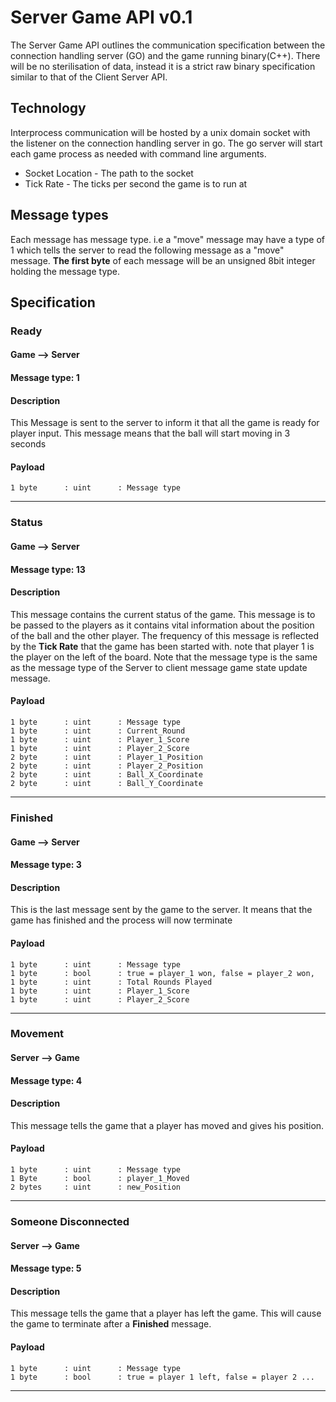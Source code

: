 # Server Game API v0.1
The Server Game API outlines the communication specification between the connection handling server (GO) and the game running binary(C++). There will be no sterilisation of data, instead it is a strict raw binary specification similar to that of the Client Server API.

## Technology
Interprocess communication will be hosted by a unix domain socket with the listener on the connection handling server in go. The go server will start each game process as needed with command line arguments.
* Socket Location - The path to the socket
* Tick Rate - The ticks per second the game is to run at
## Message types
Each message has message type. i.e a "move" message may have a type of 1 which tells the server
to read the following message as a "move" message. **The first byte** of each message will be an
unsigned 8bit integer holding the message type.

## Specification
### Ready
#### Game --> Server
#### Message type: 1
#### Description
This Message is sent to the server to inform it that all the game is ready for player input. This message means that the ball will start moving in 3 seconds
#### Payload
```
1 byte      : uint      : Message type
```
---

### Status
#### Game --> Server
#### Message type: 13
#### Description
This message contains the current status of the game. This message is to be passed to the players as it contains vital information about the position of the ball and the other player. The frequency of this message is reflected by the **Tick Rate** that the game has been started with. note that player 1 is the player on the left of the board. Note that the message type is the same as the message type of the Server to client message game state update message.
#### Payload
```
1 byte      : uint      : Message type
1 byte      : uint      : Current_Round
1 byte      : uint      : Player_1_Score
1 byte      : uint      : Player_2_Score
2 byte      : uint      : Player_1_Position
2 byte      : uint      : Player_2_Position
2 byte      : uint      : Ball_X_Coordinate
2 byte      : uint      : Ball_Y_Coordinate
```
---

### Finished
#### Game --> Server
#### Message type: 3
#### Description
This is the last message sent by the game to the server. It means that the game has finished and the process will now terminate
#### Payload
```
1 byte      : uint      : Message type
1 byte      : bool      : true = player_1 won, false = player_2 won,
1 byte      : uint      : Total Rounds Played
1 byte      : uint      : Player_1_Score
1 byte      : uint      : Player_2_Score
```
---

### Movement
#### Server --> Game
#### Message type: 4
#### Description
This message tells the game that a player has moved and gives his position.
#### Payload
```
1 byte      : uint      : Message type
1 Byte      : bool      : player_1_Moved
2 bytes     : uint      : new_Position
```
---

### Someone Disconnected
#### Server --> Game
#### Message type: 5
#### Description
This message tells the game that a player has left the game. This will cause the game to terminate after a **Finished** message.
#### Payload
```
1 byte      : uint      : Message type
1 byte      : bool      : true = player 1 left, false = player 2 ...
```
---
